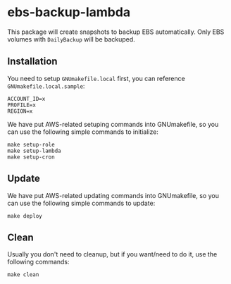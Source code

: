 # ebs-backup-lambda

This package will create snapshots to backup EBS automatically.  Only EBS volumes with `DailyBackup` will be backuped.

## Installation

You need to setup `GNUmakefile.local` first, you can reference `GNUmakefile.local.sample`:

    ACCOUNT_ID=x
    PROFILE=x
    REGION=x

We have put AWS-related setuping commands into GNUmakefile, so you can use the following simple commands to initialize:

    make setup-role
    make setup-lambda
    make setup-cron

## Update

We have put AWS-related updating commands into GNUmakefile, so you can use the following simple commands to update:

    make deploy

## Clean

Usually you don't need to cleanup, but if you want/need to do it, use the following commands:

    make clean
